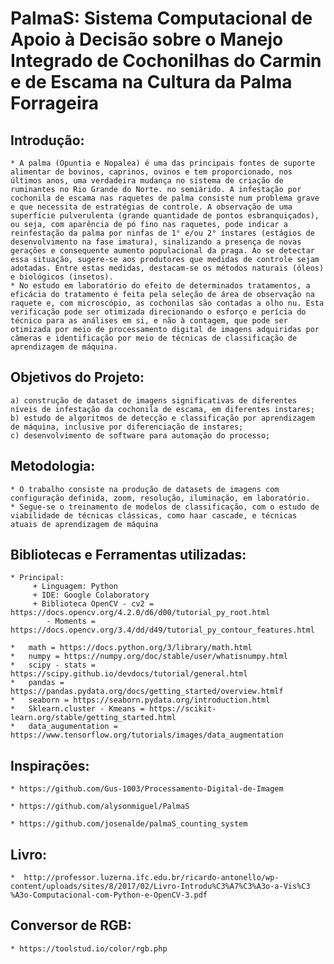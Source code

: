# PalmaS: Sistema Computacional de Apoio à Decisão sobre o Manejo Integrado de Cochonilhas do Carmin e de Escama na Cultura da Palma Forrageira

## Introdução: 
    * A palma (Opuntia e Nopalea) é uma das principais fontes de suporte alimentar de bovinos, caprinos, ovinos e tem proporcionado, nos últimos anos, uma verdadeira mudança no sistema de criação de ruminantes no Rio Grande do Norte. no semiárido. A infestação por cochonila de escama nas raquetes de palma consiste num problema grave e que necessita de estratégias de controle. A observação de uma superfície pulverulenta (grande quantidade de pontos esbranquiçados), ou seja, com aparência de pó fino nas raquetes, pode indicar a reinfestação da palma por ninfas de 1° e/ou 2° ínstares (estágios de desenvolvimento na fase imatura), sinalizando a presença de novas gerações e consequente aumento populacional da praga. Ao se detectar essa situação, sugere-se aos produtores que medidas de controle sejam adotadas. Entre estas medidas, destacam-se os métodos naturais (óleos) e biológicos (insetos). 
    * No estudo em laboratório do efeito de determinados tratamentos, a eficácia do tratamento é feita pela seleção de área de observação na raquete e, com microscópio, as cochonilas são contadas a olho nu. Esta verificação pode ser otimizada direcionando o esforço e perícia do técnico para as análises em si, e não à contagem, que pode ser otimizada por meio de processamento digital de imagens adquiridas por câmeras e identificação por meio de técnicas de classificação de aprendizagem de máquina.
    
## Objetivos do Projeto:
    a) construção de dataset de imagens significativas de diferentes níveis de infestação da cochonila de escama, em diferentes instares; 
    b) estudo de algoritmos de detecção e classificação por aprendizagem de máquina, inclusive por diferenciação de instares; 
    c) desenvolvimento de software para automação do processo;

## Metodologia:
    * O trabalho consiste na produção de datasets de imagens com configuração definida, zoom, resolução, iluminação, em laboratório. 
    * Segue-se o treinamento de modelos de classificação, com o estudo de viabilidade de técnicas clássicas, como haar cascade, e técnicas atuais de aprendizagem de máquina

## Bibliotecas e Ferramentas utilizadas:
    * Principal:   
         + Linguagem: Python
         + IDE: Google Colaboratory
         + Biblioteca OpenCV - cv2 = https://docs.opencv.org/4.2.0/d6/d00/tutorial_py_root.html   
            - Moments = https://docs.opencv.org/3.4/dd/d49/tutorial_py_contour_features.html
    
    *   math = https://docs.python.org/3/library/math.html
    *   numpy = https://numpy.org/doc/stable/user/whatisnumpy.html
    *   scipy - stats = https://scipy.github.io/devdocs/tutorial/general.html    
    *   pandas = https://pandas.pydata.org/docs/getting_started/overview.htmlf
    *   seaborn = https://seaborn.pydata.org/introduction.html
    *   Sklearn.cluster - Kmeans = https://scikit-learn.org/stable/getting_started.html
    *   data_augumentation = https://www.tensorflow.org/tutorials/images/data_augmentation

## Inspirações:
    * https://github.com/Gus-1003/Processamento-Digital-de-Imagem
    
    * https://github.com/alysonmiguel/PalmaS
    
    * https://github.com/josenalde/palmaS_counting_system

##  Livro:
    *  http://professor.luzerna.ifc.edu.br/ricardo-antonello/wp-content/uploads/sites/8/2017/02/Livro-Introdu%C3%A7%C3%A3o-a-Vis%C3 %A3o-Computacional-com-Python-e-OpenCV-3.pdf
   
   
## Conversor de RGB:
    * https://toolstud.io/color/rgb.php

